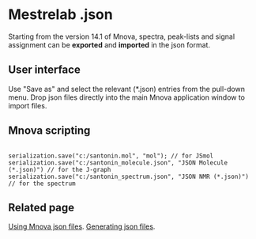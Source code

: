 # Mestrelab .json 

Starting from the version 14.1 of Mnova, spectra, peak-lists and signal assignment can be **exported** and **imported** in the json format.

## User interface

Use "Save as" and select the relevant (*.json) entries from the pull-down menu. Drop json files directly into the main Mnova application window to import files.
 
## Mnova scripting

<div class="code-box">
<pre><code>
serialization.save("c:/santonin.mol", "mol"); // for JSmol
serialization.save("c:/santonin_molecule.json", "JSON Molecule (*.json)") // for the J-graph
serialization.save("c:/santonin_spectrum.json", "JSON NMR (*.json)") // for the spectrum
</code></pre>

## Related page

[Using Mnova json files](./mnova-reader.md).
[Generating json files](./mnova-writer.md).